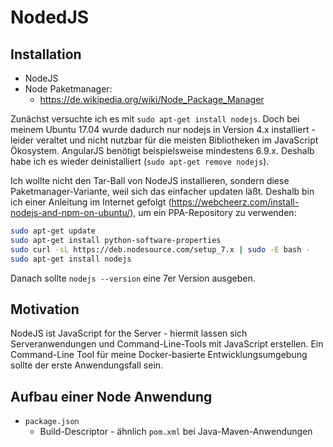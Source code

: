 # NodedJS

## Installation

* NodeJS
* Node Paketmanager:
  * https://de.wikipedia.org/wiki/Node_Package_Manager

Zunächst versuchte ich es mit `sudo apt-get install nodejs`. Doch bei meinem Ubuntu 17.04 wurde dadurch nur nodejs in Version 4.x installiert - leider veraltet und nicht nutzbar für die meisten Bibliotheken im JavaScript Ökosystem. AngularJS benötigt beispielsweise mindestens 6.9.x. Deshalb habe ich es wieder deinistalliert (`sudo apt-get remove nodejs`).

Ich wollte nicht den Tar-Ball von NodeJS installieren, sondern diese Paketmanager-Variante, weil sich das einfacher updaten läßt. Deshalb bin ich einer Anleitung im Internet gefolgt (https://webcheerz.com/install-nodejs-and-npm-on-ubuntu/), um ein PPA-Repository zu verwenden:

```bash
sudo apt-get update
sudo apt-get install python-software-properties
sudo curl -sL https://deb.nodesource.com/setup_7.x | sudo -E bash -
sudo apt-get install nodejs
```

Danach sollte `nodejs --version` eine 7er Version ausgeben.

## Motivation

NodeJS ist JavaScript for the Server - hiermit lassen sich Serveranwendungen und Command-Line-Tools mit JavaScript erstellen. Ein Command-Line Tool für meine Docker-basierte Entwicklungsumgebung sollte der erste Anwendungsfall sein.

## Aufbau einer Node Anwendung

* `package.json`
  * Build-Descriptor - ähnlich `pom.xml` bei Java-Maven-Anwendungen